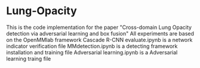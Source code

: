 # Lung-Opacity

This is the code implementation for the paper "Cross-domain Lung Opacity detection via adversarial learning and box fusion"
All experiments are based on the OpenMMlab framework
Cascade R-CNN evaluate.ipynb is a network indicator verification file
MMdetection.ipynb is a detecting framework installation and training file
Adversarial learning.ipynb is a Adversarial learning traing file
